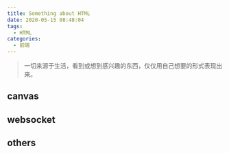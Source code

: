 ```yaml
---
title: Something about HTML
date: 2020-05-15 08:48:04
tags:
  - HTML
categories:
  - 前端
---
```

> 一切来源于生活，看到或想到感兴趣的东西，仅仅用自己想要的形式表现出来。

## canvas

## websocket

## others
